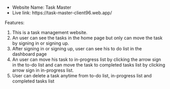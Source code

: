 <ul>
  <li>
    Website Name: Task Master
  </li>
  <li>
    Live link: https://task-master-client96.web.app/
  </li>
</ul>

Features:
<ol>
  <li>This is a task management website.</li>
  <li>An user can see the tasks in the home page but only can move the task by signing in or signing up.</li>
  <li>After signing in or signing up, user can see his to do list in the dashboard page</li>
  <li>An user can move his task to in-progress list by clicking the arrow sign in the to-do list and can move the task to completed tasks list by clicking arrow sign in in-progress list.</li>
  <li>User can delete a task anytime from to-do list, in-progress list and completed tasks list</li>
</ol>
